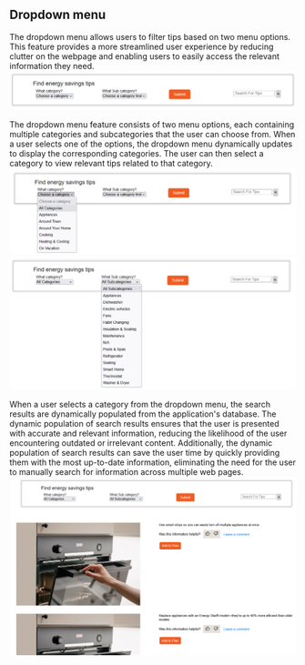 ## Dropdown menu
The dropdown menu allows users to filter tips based on two menu options. This feature provides a more streamlined user experience by reducing clutter on the webpage and enabling users to easily access the relevant information they need.
![Dropdown menu](../img/dropdown_01.png)

The dropdown menu feature consists of two menu options, each containing multiple categories and subcategories that the user can choose from. When a user selects one of the options, the dropdown menu dynamically updates to display the corresponding categories. The user can then select a category to view relevant tips related to that category.
![Menu category](../img/dropdown_02.png)
![Menu subcategory](../img/dropdown_03.png)

When a user selects a category from the dropdown menu, the search results are dynamically populated from the application's database. The dynamic population of search results ensures that the user is presented with accurate and relevant information, reducing the likelihood of the user encountering outdated or irrelevant content. Additionally, the dynamic population of search results can save the user time by quickly providing them with the most up-to-date information, eliminating the need for the user to manually search for information across multiple web pages.
![Menu results](../img/dropdown_04.png)

